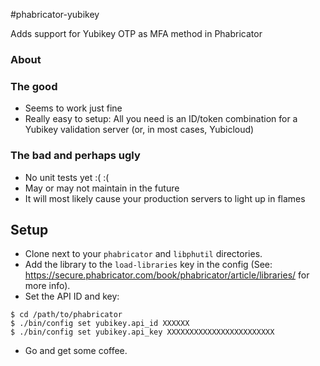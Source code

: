 #phabricator-yubikey

Adds support for Yubikey OTP as MFA method in Phabricator

### About

### The good

- Seems to work just fine
- Really easy to setup: All you need is an ID/token combination for a Yubikey
  validation server (or, in most cases, Yubicloud)

### The bad and perhaps ugly

- No unit tests yet :( :(
- May or may not maintain in the future
- It will most likely cause your production servers to light up in flames

## Setup

- Clone next to your `phabricator` and `libphutil` directories.
- Add the library to the `load-libraries` key in the config (See:
  https://secure.phabricator.com/book/phabricator/article/libraries/ for more
  info).
- Set the API ID and key:

```
$ cd /path/to/phabricator
$ ./bin/config set yubikey.api_id XXXXXX
$ ./bin/config set yubikey.api_key XXXXXXXXXXXXXXXXXXXXXXXX
```

- Go and get some coffee.
